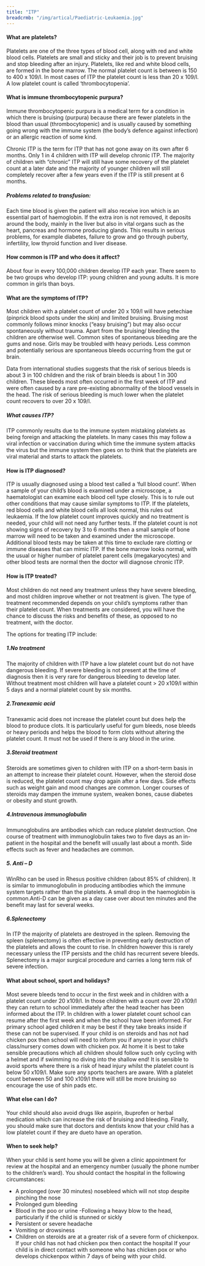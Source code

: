 ```yaml
---
title: "ITP"
breadcrmb: "/img/artical/Paediatric-Leukaemia.jpg"
---
```


#### What are platelets? 

Platelets are one of the three types of blood cell, along with red and white blood cells.  Platelets are small and sticky and their job is to  prevent bruising and stop bleeding after an injury. Platelets, like red and white blood cells, are formed in the bone marrow. The normal platelet count is between is 150 to 400 x 109/l. In most cases of ITP the platelet count is less than 20 x 109/l. A low platelet count is called ‘thrombocytopenia’. 

#### What is immune thrombocytopenic purpura? 

Immune thrombocytopenic purpura is a medical term for a condition in which there is bruising (purpura) because there are fewer platelets in the blood than usual (thrombocytopenic) and is usually caused by something going wrong with the immune system (the body’s defence against infection) or an allergic reaction of some kind.

Chronic ITP is the term for ITP that has not gone away on its own after 6 months. Only 1 in 4 children with ITP will develop chronic ITP. The majority of children with “chronic” ITP will still have some recovery of the platelet count at a later date and the majority of younger children will still completely recover after a few years even if the ITP is still present at 6 months.

##### Problems related to transfusion:

Each time blood is given the patient will also receive iron which is an essential part of haemoglobin. If the extra iron is not removed, it deposits around the body, mainly in the liver but also in vital organs such as the heart, pancreas and hormone producing glands. This results in serious problems, for example diabetes, failure to grow and go through puberty, infertility, low thyroid function and liver disease.

#### How common is ITP and who does it affect? 

About four in every 100,000 children develop ITP each year. There seem to be two groups who develop ITP: young children and young adults. It is more common in girls than boys. 

#### What are the symptoms of ITP? 

Most children with a platelet count of under 20 x 109/l will have petechiae (pinprick blood spots under the skin) and limited bruising. Bruising most commonly follows minor knocks (“easy bruising”) but may also occur spontaneously without trauma. Apart from the bruising/ bleeding the children are otherwise well. Common sites of spontaneous bleeding are the gums and nose. Girls may be troubled with heavy periods. Less common and potentially serious are spontaneous bleeds occurring from the gut or brain. 

Data from international studies suggests that the risk of serious bleeds is about 3 in 100 children and the risk of brain bleeds is about 1 in 300 children. These bleeds most often occurred in the first week of ITP and were often caused by a rare pre-existing abnormality of the blood vessels in the head. The risk of serious bleeding is much lower when the platelet count recovers to over 20 x 109/l. 

##### What causes ITP? 

ITP commonly results due to the immune system mistaking platelets as being foreign and attacking the platelets. In many cases this may follow a viral infection or vaccination during which time the immune system attacks the virus but the immune system then goes on to think that the platelets are viral material and starts to attack the platelets. 

#### How is ITP diagnosed? 

ITP is usually diagnosed using a blood test called a ‘full blood count’. When a sample of your child’s blood is examined under a microscope, a haematologist can examine each blood cell type closely. This is to rule out other conditions that may cause similar symptoms to ITP. If the platelets, red blood cells and white blood cells all look normal, this rules out leukaemia. If the low platelet count improves quickly and no treatment is needed, your child will not need any 
further tests. If the platelet count is not showing signs of recovery by 3 to 6 months then a small sample of bone marrow will need to be taken and examined under the microscope. Additional blood 
tests may be taken at this time to exclude rare clotting or immune diseases that can mimic ITP. If the bone marrow looks normal, with the usual or higher number of platelet parent cells (megakaryocytes) and other blood tests are normal then the doctor will diagnose chronic ITP.

#### How is ITP treated? 

Most children do not need any treatment unless they have severe bleeding, and most children improve whether or not treatment is given. The type of treatment recommended depends on your child’s symptoms rather than their platelet count. When treatments are considered, you will have the chance to discuss the risks and benefits of these, as opposed to no treatment, with the doctor. 

The options for treating ITP include: 

#####  1.No treatment

The majority of children with ITP have a low platelet count but do not have dangerous bleeding. If severe bleeding is not present at the time of diagnosis then it is very rare for dangerous bleeding to develop later. Without treatment most children will have a platelet count > 20 x109/l within 5 days and a normal platelet count by six months. 

##### 2.Tranexamic acid

Tranexamic acid does not increase the platelet count but does help the blood to produce clots. It is particularly useful for gum bleeds, nose bleeds or heavy periods and helps the blood to form clots without altering the platelet count. It must not be used if there is any blood in the urine. 

##### 3.Steroid treatment 

Steroids are sometimes given to children with ITP on a short-term basis in an attempt to increase their platelet count. However, when the steroid dose is reduced, the platelet count may drop again after a few days. Side effects such as weight gain and mood changes are common. Longer courses of steroids may dampen the immune system, weaken bones, cause diabetes or obesity and stunt growth.

##### 4.Intravenous immunoglobulin 

Immunoglobulins are antibodies which can reduce platelet destruction. One course of treatment with immunoglobulin takes two to five days as an in-patient in the hospital and the benefit will usually last about a month. Side effects such as fever and headaches are common. 

##### 5. Anti – D

WinRho can be used in Rhesus positive children (about 85% of children). It is similar to immunoglobulin in producing antibodies which the immune system targets rather than the platelets. 
A small drop in the haemoglobin is common.Anti-D can be given as a day case over about ten minutes and the benefit may last for several weeks. 

##### 6.Splenectomy

In ITP the majority of platelets are destroyed in the spleen. Removing the spleen (splenectomy) is often effective in preventing early destruction of the platelets and allows the count to rise. In children however this is rarely necessary unless the ITP persists and the child has recurrent severe bleeds. Splenectomy is a major surgical procedure and carries a long term risk of severe infection. 

#### What about school, sport and holidays? 

Most severe bleeds tend to occur in the first week and in children with a platelet count under 20 x109/l. In those children with a count over 20 x109/l they can return to school immediately after the head teacher has been informed about the ITP. In children with a lower platelet count school can resume after the first week and when the school have been informed. For primary school aged children it may be best if they take breaks inside if these can not be supervised. If your child is on steroids and has not had chicken pox then school will need to inform you if anyone in your child’s class/nursery comes down with chicken pox. At home it is best to take sensible precautions which all children should follow such only cycling with a helmet and if swimming no diving into the shallow end! It is sensible to avoid sports where there is a risk of head injury whilst the platelet count is below 50 x109/l. Make sure any sports teachers are aware. With a platelet count between 50 and 100 x109/l there will still be more bruising so encourage the use of shin pads etc.

#### What else can I do? 

Your child should also avoid drugs like aspirin, ibuprofen or herbal medication which can increase the risk of bruising and bleeding. Finally, you should make sure that doctors and dentists know that your child has a low platelet count if they are dueto have an operation. 

#### When to seek help? 

When your child is sent home you will be given a clinic appointment for review at the hospital and an emergency number (usually the phone number to the children’s ward). You should contact the hospital in the following circumstances: 

- A prolonged (over 30 minutes) nosebleed which will not stop despite pinching the nose 
- Prolonged gum bleeding 
- Blood in the poo or urine 
-Following a heavy blow to the head, particularly if the child is stunned or sickly 
- Persistent or severe headache 
- Vomiting or drowsiness 
- Children on steroids are at a greater risk of a severe form of chickenpox. If your child has not had chicken pox then contact the hospital If your child is in direct contact with someone who has chicken pox or who develops chickenpox within 7 days of being with your child. 
